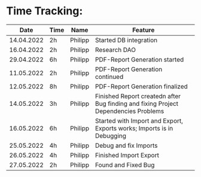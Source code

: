 # Time Tracking:

| Date | Time | Name | Feature |
|---|---|---|---|
|14.04.2022|2h|Philipp|Started DB integration|
|16.04.2022|2h|Philipp|Research DAO|
|29.04.2022|6h|Philipp|PDF-Report Generation started|
|11.05.2022|2h|Philipp|PDF-Report Generation continued|
|12.05.2022|8h|Philipp|PDF-Report Generation finalized|
|14.05.2022|3h|Philipp|Finished Report createdn after Bug finding and fixing Project Dependencies Problems|
|16.05.2022|6h|Philipp|Started with Import and Export, Exports works; Imports is in Debugging|
|25.05.2022|4h|Philipp|Debug and fix Imports|
|26.05.2022|4h|Philipp|Finished Import Export|
|27.05.2022|2h|Philipp|Found and Fixed Bug|